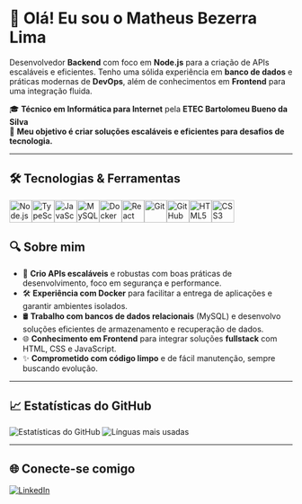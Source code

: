 # 👋 Olá! Eu sou o Matheus Bezerra Lima

Desenvolvedor **Backend** com foco em **Node.js** para a criação de APIs escaláveis e eficientes. Tenho uma sólida experiência em **banco de dados** e práticas modernas de **DevOps**, além de conhecimentos em **Frontend** para uma integração fluida.

🎓 **Técnico em Informática para Internet** pela **ETEC Bartolomeu Bueno da Silva**  
🚀 **Meu objetivo é criar soluções escaláveis e eficientes para desafios de tecnologia.**

---

## 🛠️ Tecnologias & Ferramentas
<div style="display: flex; flex-direction: row;>

<img src="https://cdn.jsdelivr.net/gh/devicons/devicon/icons/nodejs/nodejs-original.svg" width="40" alt="Node.js"/>
<img src="https://cdn.jsdelivr.net/gh/devicons/devicon/icons/nodejs/nodejs-original.svg" width="40" alt="Node.js"/>
<img src="https://cdn.jsdelivr.net/gh/devicons/devicon/icons/typescript/typescript-original.svg" width="40" alt="TypeScript"/> 
<img src="https://cdn.jsdelivr.net/gh/devicons/devicon/icons/javascript/javascript-original.svg" width="40" alt="JavaScript"/> 
<img src="https://cdn.jsdelivr.net/gh/devicons/devicon/icons/mysql/mysql-original.svg" width="40" alt="MySQL"/>
<img src="https://cdn.jsdelivr.net/gh/devicons/devicon/icons/docker/docker-original.svg" width="40" alt="Docker"/> 
<img src="https://cdn.jsdelivr.net/gh/devicons/devicon/icons/react/react-original.svg" width="40" alt="React Native"/> 
<img src="https://cdn.jsdelivr.net/gh/devicons/devicon/icons/git/git-original.svg" width="40" alt="Git"/> 
<img src="https://cdn.jsdelivr.net/gh/devicons/devicon/icons/github/github-original.svg" width="40" alt="GitHub"/> 
<img src="https://cdn.jsdelivr.net/gh/devicons/devicon/icons/html5/html5-original.svg" width="40" alt="HTML5"/> 
<img src="https://cdn.jsdelivr.net/gh/devicons/devicon/icons/css3/css3-original.svg" width="40" alt="CSS3"/> 

</div>

## 🔍 Sobre mim

- 🔧 **Crio APIs escaláveis** e robustas com boas práticas de desenvolvimento, foco em segurança e performance.
- 🛠️ **Experiência com Docker** para facilitar a entrega de aplicações e garantir ambientes isolados.
- 🛢️ **Trabalho com bancos de dados relacionais** (MySQL) e desenvolvo soluções eficientes de armazenamento e recuperação de dados.
- 🌐 **Conhecimento em Frontend** para integrar soluções **fullstack** com HTML, CSS e JavaScript.
- ✨ **Comprometido com código limpo** e de fácil manutenção, sempre buscando evolução.

---

## 📈 Estatísticas do GitHub

![Estatísticas do GitHub](https://github-readme-stats.vercel.app/api?username=MatheusBezerraLima&show_icons=true&theme=shadow-red)
![Línguas mais usadas](https://github-readme-stats.vercel.app/api/top-langs/?username=MatheusBezerraLima&theme=shadow-red)

---

## 🌐 Conecte-se comigo

[![LinkedIn](https://img.shields.io/badge/-Matheus%20Bezerra%20Lima-0A66C2?style=for-the-badge&logo=linkedin&logoColor=white)](https://www.linkedin.com/in/matheus-bezerra-lima-156146265/)
